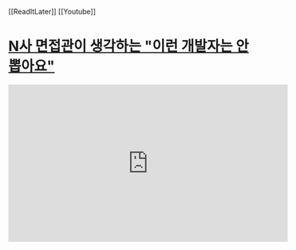 [[ReadItLater]] [[Youtube]]

# [N사 면접관이 생각하는 "이런 개발자는 안 뽑아요"](https://www.youtube.com/watch?v=3aokY48UZkk)

<iframe width="560" height="315" src="https://www.youtube-nocookie.com/embed/3aokY48UZkk" title="YouTube video player" frameborder="0" allow="accelerometer; autoplay; clipboard-write; encrypted-media; gyroscope; picture-in-picture" allowfullscreen></iframe>